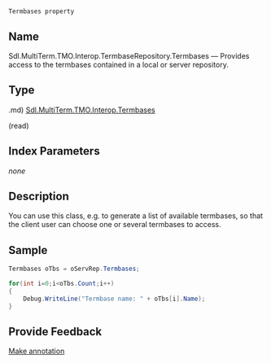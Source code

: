

# 
    Termbases property




## Name

Sdl.MultiTerm.TMO.Interop.TermbaseRepository.Termbases —          Provides access to the termbases contained in a local or server repository.



## Type
.md)
[Sdl.MultiTerm.TMO.Interop.Termbases](Sdl.MultiTerm.TMO.Interop.Termbases.md)

(read)



## Index Parameters
*none*


## Description



You can use this class, e.g. to generate a list of available termbases, so that the client user can choose one or several termbases to access.



## Sample


```cs
Termbases oTbs = oServRep.Termbases;

for(int i=0;i<oTbs.Count;i++)
{
   	Debug.WriteLine("Termbase name: " + oTbs[i].Name);
}
```



## Provide Feedback

[Make annotation](mailto:sdk-feedback@sdl.com&amp;subject=Reference%20for%20Sdl.MultiTerm.TMO.Interop.TermbaseRepository.Termbases)

